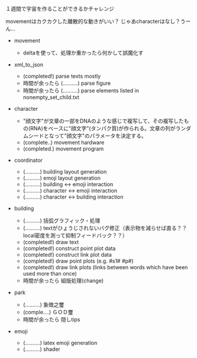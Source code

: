 １週間で宇宙を作ることができるかチャレンジ

movementはカクカクした離散的な動きがいい？
じゃあcharacterはなし？うーん...

- movement
  - deltaを使って、処理か重かったら何かして誤魔化す

- xml_to_json
  - (completed!) parse texts mostly
  - 時間が余ったら (..........) parse figure
  - 時間が余ったら (..........) parse elements listed in nonempty_set_child.txt

- character
  - "顔文字"が文章の一部をDNAのような感じで複写して、その複写したもの(RNA)をベースに"顔文字"(タンパク質)が作られる。文章の列がランダムシードとなって"顔文字"のパラメータを決定する。
  - (complete..) movement hardware
  - (completed.) movement program

- coordinator
  - (..........) building layout generation
  - (..........) emoji layout generation
  - (..........) building <-> emoji interaction
  - (..........) character <-> emoji interaction
  - (..........) character <-> building interaction

- building
  - (..........) 括弧グラフィック・処理
  - (..........) textがひょうじされないバグ修正（表示物を減らせば直る？？local密度を測って抑制フィードバック？？）
  - (completed!) draw text
  - (completed!) construct point plot data
  - (completed!) construct link plot data
  - (completed!) draw point plots (e.g. #s1# #p#)
  - (completed!) draw link plots (links between words which have been used more than once)
  - 時間が余ったら 組版処理(change)

- park
  - (..........) 象徴之璽
  - (comple....) ＧＯＤ璽
  - 時間が余ったら 隠しtips

- emoji
  - (..........) latex emoji generation
  - (..........) shader